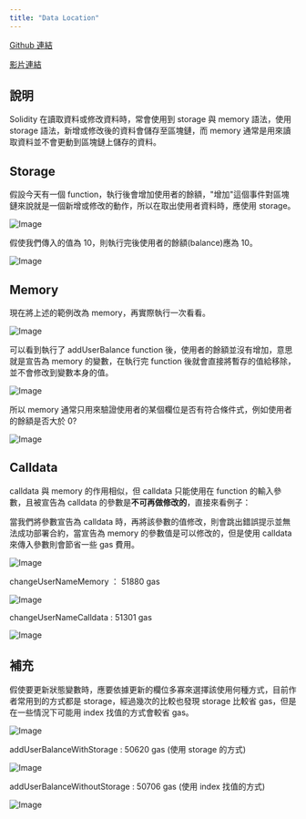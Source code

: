 ```yaml
---
title: "Data Location"
---
```


[Github 連結](https://github.com/WeiYun0912/SmartContracts/tree/main/Features/Data%20Location)

[影片連結](https://youtu.be/T2D3OBRR4zY)

## 說明

Solidity 在讀取資料或修改資料時，常會使用到 storage 與 memory 語法，使用 storage 語法，新增或修改後的資料會儲存至區塊鏈，而 memory 通常是用來讀取資料並不會更動到區塊鏈上儲存的資料。

## Storage

假設今天有一個 function，執行後會增加使用者的餘額，"增加"這個事件對區塊鏈來說就是一個新增或修改的動作，所以在取出使用者資料時，應使用 storage。

![Image](https://i.imgur.com/PS71xTe.png)

假使我們傳入的值為 10，則執行完後使用者的餘額(balance)應為 10。

![Image](https://i.imgur.com/fToHGoS.png)

## Memory

現在將上述的範例改為 memory，再實際執行一次看看。

![Image](https://i.imgur.com/7Gd52UT.png)

可以看到執行了 addUserBalance function 後，使用者的餘額並沒有增加，意思就是宣告為 memory 的變數，在執行完 function 後就會直接將暫存的值給移除，並不會修改到變數本身的值。

![Image](https://i.imgur.com/vNoz0lW.png)

所以 memory 通常只用來驗證使用者的某個欄位是否有符合條件式，例如使用者的餘額是否大於 0?

![Image](https://i.imgur.com/pIiyW4v.png)

## Calldata

calldata 與 memory 的作用相似，但 calldata 只能使用在 function 的輸入參數，且被宣告為 calldata 的參數是**不可再做修改的**，直接來看例子：

當我們將參數宣告為 calldata 時，再將該參數的值修改，則會跳出錯誤提示並無法成功部署合約，當宣告為 memory 的參數值是可以修改的，但是使用 calldata 來傳入參數則會節省一些 gas 費用。

![Image](https://i.imgur.com/alsZLXD.png)

changeUserNameMemory ： 51880 gas

![Image](https://i.imgur.com/oLAw4z8.png)

changeUserNameCalldata : 51301 gas

![Image](https://i.imgur.com/LE8jZKk.png)

## 補充

假使要更新狀態變數時，應要依據更新的欄位多寡來選擇該使用何種方式，目前作者常用到的方式都是 storage，經過幾次的比較也發現 storage 比較省 gas，但是在一些情況下可能用 index 找值的方式會較省 gas。

![Image](https://i.imgur.com/bl83R9S.png)

addUserBalanceWithStorage : 50620 gas (使用 storage 的方式)

![Image](https://i.imgur.com/z03HZYo.png)

addUserBalanceWithoutStorage : 50706 gas (使用 index 找值的方式)

![Image](https://i.imgur.com/MILS55i.png)
